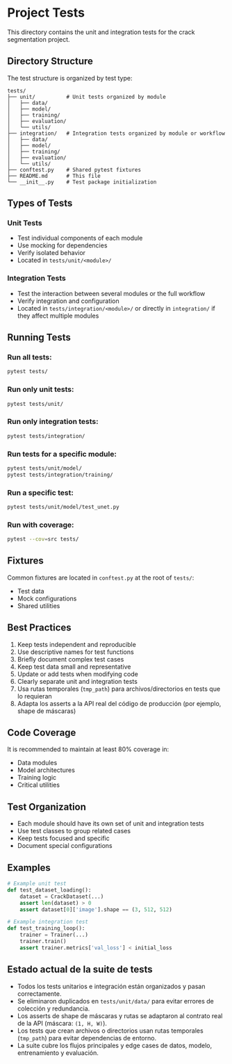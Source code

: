 # Project Tests

This directory contains the unit and integration tests for the crack segmentation project.

## Directory Structure

The test structure is organized by test type:

```
tests/
├── unit/          # Unit tests organized by module
│   ├── data/
│   ├── model/
│   ├── training/
│   ├── evaluation/
│   └── utils/
├── integration/   # Integration tests organized by module or workflow
│   ├── data/
│   ├── model/
│   ├── training/
│   ├── evaluation/
│   └── utils/
├── conftest.py    # Shared pytest fixtures
├── README.md      # This file
└── __init__.py    # Test package initialization
```

## Types of Tests

### Unit Tests
- Test individual components of each module
- Use mocking for dependencies
- Verify isolated behavior
- Located in `tests/unit/<module>/`

### Integration Tests
- Test the interaction between several modules or the full workflow
- Verify integration and configuration
- Located in `tests/integration/<module>/` or directly in `integration/` if they affect multiple modules

## Running Tests

### Run all tests:
```bash
pytest tests/
```

### Run only unit tests:
```bash
pytest tests/unit/
```

### Run only integration tests:
```bash
pytest tests/integration/
```

### Run tests for a specific module:
```bash
pytest tests/unit/model/
pytest tests/integration/training/
```

### Run a specific test:
```bash
pytest tests/unit/model/test_unet.py
```

### Run with coverage:
```bash
pytest --cov=src tests/
```

## Fixtures

Common fixtures are located in `conftest.py` at the root of `tests/`:
- Test data
- Mock configurations
- Shared utilities

## Best Practices

1. Keep tests independent and reproducible
2. Use descriptive names for test functions
3. Briefly document complex test cases
4. Keep test data small and representative
5. Update or add tests when modifying code
6. Clearly separate unit and integration tests
7. Usa rutas temporales (`tmp_path`) para archivos/directorios en tests que lo requieran
8. Adapta los asserts a la API real del código de producción (por ejemplo, shape de máscaras)

## Code Coverage

It is recommended to maintain at least 80% coverage in:
- Data modules
- Model architectures
- Training logic
- Critical utilities

## Test Organization

- Each module should have its own set of unit and integration tests
- Use test classes to group related cases
- Keep tests focused and specific
- Document special configurations

## Examples

```python
# Example unit test
def test_dataset_loading():
    dataset = CrackDataset(...)
    assert len(dataset) > 0
    assert dataset[0]['image'].shape == (3, 512, 512)

# Example integration test
def test_training_loop():
    trainer = Trainer(...)
    trainer.train()
    assert trainer.metrics['val_loss'] < initial_loss
```

## Estado actual de la suite de tests

- Todos los tests unitarios e integración están organizados y pasan correctamente.
- Se eliminaron duplicados en `tests/unit/data/` para evitar errores de colección y redundancia.
- Los asserts de shape de máscaras y rutas se adaptaron al contrato real de la API (máscara: `(1, H, W)`).
- Los tests que crean archivos o directorios usan rutas temporales (`tmp_path`) para evitar dependencias de entorno.
- La suite cubre los flujos principales y edge cases de datos, modelo, entrenamiento y evaluación. 